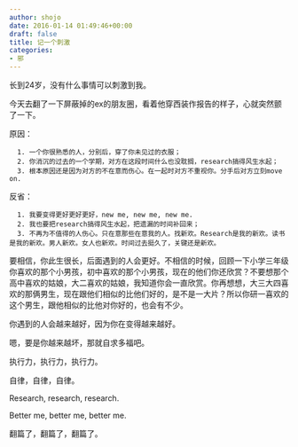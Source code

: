 ```yaml
---
author: shojo
date: 2016-01-14 01:49:46+00:00
draft: false
title: 记一个刺激
categories:
- 邪
---
```


长到24岁，没有什么事情可以刺激到我。

今天去翻了一下屏蔽掉的ex的朋友圈，看着他穿西装作报告的样子，心就突然颤了一下。

原因：




      1. 一个你很熟悉的人，分别后，穿了你未见过的衣服；
      2. 你消沉的过去的一个学期，对方在这段时间什么也没耽搁，research搞得风生水起；
      3. 根本原因还是因为对方的不在意而伤心。在一起时对方不重视你。分手后对方立刻move on.


反省：


      1. 我要变得更好更好更好，new me, new me, new me.
      2. 我也要把research搞得风生水起，把遗漏的时间补回来；
      3. 不再为不值得的人伤心。只在意那些在意我的人。找新欢。Research是我的新欢。读书是我的新欢。男人新欢。女人也新欢。时间过去挺久了，关键还是新欢。


要相信，你此生很长，后面遇到的人会更好。不相信的时候，回顾一下小学三年级你喜欢的那个小男孩，初中喜欢的那个小男孩，现在的他们你还欣赏？不要想那个高中喜欢的姑娘，大二喜欢的姑娘，我知道你会一直欣赏。你再想想，大三大四喜欢的那俩男生，现在跟他们相似的比他们好的，是不是一大片？所以你研一喜欢的这个男生，跟他相似的比他对你好的，也会有不少。

你遇到的人会越来越好，因为你在变得越来越好。

嗯，要是你越来越坏，那就自求多福吧。

执行力，执行力，执行力。

自律，自律，自律。

Research, research, research.

Better me, better me, better me.

翻篇了，翻篇了，翻篇了。

 
